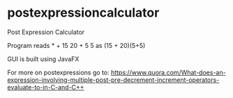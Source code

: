 # postexpressioncalculator

Post Expression Calculator

Program reads * + 15 20 + 5 5 as (15 + 20)(5+5)

GUI is built using JavaFX

For more on postexpressions go to: https://www.quora.com/What-does-an-expression-involving-multiple-post-pre-decrement-increment-operators-evaluate-to-in-C-and-C++

 

